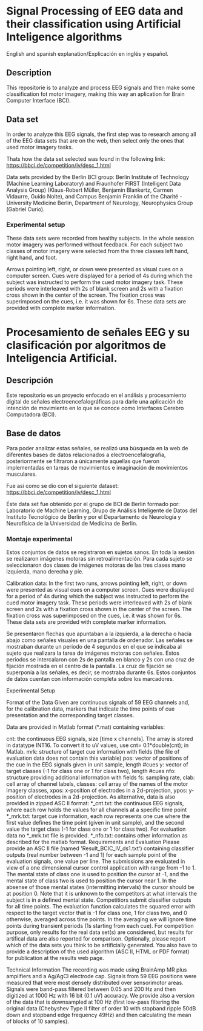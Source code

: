 # Signal Processing of EEG data and their classification using Artificial Inteligence algorithms
English and spanish explanation/Explicación en inglés y español.

## Description
This repositorie is to analyze and process EEG signals and then make some classification fot motor imagery, making this way an aplication for Brain Computer Interface (BCI).

## Data set
In order to analyze this EEG signals, the first step was to research among all of the EEG data sets that are on the web, then select only the ones that used motor imagery tasks.

Thats how the data set selected was found in the following link: https://bbci.de/competition/iv/desc_1.html

Data sets provided by the Berlin BCI group: Berlin Institute of Technology (Machine Learning Laboratory) and Fraunhofer FIRST (Intelligent Data Analysis Group) (Klaus-Robert Müller, Benjamin Blankertz, Carmen Vidaurre, Guido Nolte), and Campus Benjamin Franklin of the Charité - University Medicine Berlin, Department of Neurology, Neurophysics Group (Gabriel Curio).

### Experimental setup
These data sets were recorded from healthy subjects. In the whole session motor imagery was performed without feedback. For each subject two classes of motor imagery were selected from the three classes left hand, right hand, and foot.

Arrows pointing left, right, or down were presented as visual cues on a computer screen. Cues were displayed for a period of 4s during which the subject was instructed to perform the cued motor imagery task. These periods were interleaved with 2s of blank screen and 2s with a fixation cross shown in the center of the screen. The fixation cross was superimposed on the cues, i.e. it was shown for 6s. These data sets are provided with complete marker information.

# Procesamiento de señales EEG y su clasificación por algoritmos de Inteligencia Artificial.

## Descripción
Este repositorio es un proyecto enfocado en el análisis y procesamiento digital de señales electroencefalográficas para darle una aplicación de intención de movimiento en lo que se conoce como Interfaces Cerebro Computadora (BCI).

## Base de datos
Para poder analizar estas señales, se realizó una búsqueda en la web de diferentes bases de datos relacionados a electroencefalografía, posteriormente se filtraron a únicamente aquellas que fueron implementadas en tareas de movimientos e imaginación de movimientos musculares.

Fue así como se dio con el siguiente dataset: https://bbci.de/competition/iv/desc_1.html

Éste data set fue obtenido por el grupo de BCI de Berlin formado por: Laboratorio de Machine Learning, Grupo de Análisis Inteligente de Datos del Instituto Tecnológico de Berlin y por el Departamento de Neurología y Neurofísica de la Universidad de Medicina de Berlin.

### Montaje experimental
Estos conjuntos de datos se registraron en sujetos sanos. En toda la sesión se realizaron imágenes motoras sin retroalimentación. Para cada sujeto se seleccionaron dos clases de imágenes motoras de las tres clases mano izquierda, mano derecha y pie.

Calibration data: In the first two runs, arrows pointing left, right, or down were presented as visual cues on a computer screen. Cues were displayed for a period of 4s during which the subject was instructed to perform the cued motor imagery task. These periods were interleaved with 2s of blank screen and 2s with a fixation cross shown in the center of the screen. The fixation cross was superimposed on the cues, i.e. it was shown for 6s. These data sets are provided with complete marker information.

Se presentaron flechas que apuntaban a la izquierda, a la derecha o hacia abajo como señales visuales en una pantalla de ordenador. Las señales se mostraban durante un periodo de 4 segundos en el que se indicaba al sujeto que realizara la tarea de imágenes motoras con señales. Estos periodos se intercalaron con 2s de pantalla en blanco y 2s con una cruz de fijación mostrada en el centro de la pantalla. La cruz de fijación se superponía a las señales, es decir, se mostraba durante 6s. Estos conjuntos de datos cuentan con información completa sobre los marcadores.












Experimental Setup

Format of the Data
Given are continuous signals of 59 EEG channels and, for the calibration data, markers that indicate the time points of cue presentation and the corresponding target classes.

Data are provided in Matlab format (*.mat) containing variables:

cnt: the continuous EEG signals, size [time x channels]. The array is stored in datatype INT16. To convert it to uV values, use cnt= 0.1*double(cnt); in Matlab.
mrk: structure of target cue information with fields (the file of evaluation data does not contain this variable)
pos: vector of positions of the cue in the EEG signals given in unit sample, length #cues
y: vector of target classes (-1 for class one or 1 for class two), length #cues
nfo: structure providing additional information with fields
fs: sampling rate,
clab: cell array of channel labels,
classes: cell array of the names of the motor imagery classes,
xpos: x-position of electrodes in a 2d-projection,
ypos: y-position of electrodes in a 2d-projection.
As alternative, data is also provided in zipped ASC II format:
*_cnt.txt: the continuous EEG signals, where each row holds the values for all channels at a specific time point
*_mrk.txt: target cue information, each row represents one cue where the first value defines the time point (given in unit sample), and the second value the target class (-1 for class one or 1 for class two). For evaluation data no *_mrk.txt file is provided.
*_nfo.txt: contains other information as described for the matlab format.
Requirements and Evaluation
Please provide an ASC II file (named 'Result_BCIC_IV_ds1.txt') containing classifier outputs (real number between -1 and 1) for each sample point of the evaluation signals, one value per line. The submissions are evaluated in view of a one dimensional cursor control application with range from -1 to 1. The mental state of class one is used to position the cursor at -1, and the mental state of class two is used to position the cursor near 1. In the absense of those mental states (intermitting intervals) the cursor should be at position 0. Note that it is unknown to the competitors at what intervals the subject is in a defined mental state. Competitiors submit classifier outputs for all time points. The evaluation function calculates the squared error with respect to the target vector that is -1 for class one, 1 for class two, and 0 otherwise, averaged across time points. In the averaging we will ignore time points during transient periods (1s starting from each cue). For competition purpose, only results for the real data set(s) are considered, but results for artifical data are also reported for comparison.
Optionally, please report which of the data sets you think to be artificially generated.
You also have to provide a description of the used algorithm (ASC II, HTML or PDF format) for publication at the results web page.

Technical Information
The recording was made using BrainAmp MR plus amplifiers and a Ag/AgCl electrode cap. Signals from 59 EEG positions were measured that were most densely distributed over sensorimotor areas. Signals were band-pass filtered between 0.05 and 200 Hz and then digitized at 1000 Hz with 16 bit (0.1 uV) accuracy. We provide also a version of the data that is downsampled at 100 Hz (first low-pass filtering the original data (Chebyshev Type II filter of order 10 with stopband ripple 50dB down and stopband edge frequency 49Hz) and then calculating the mean of blocks of 10 samples).
